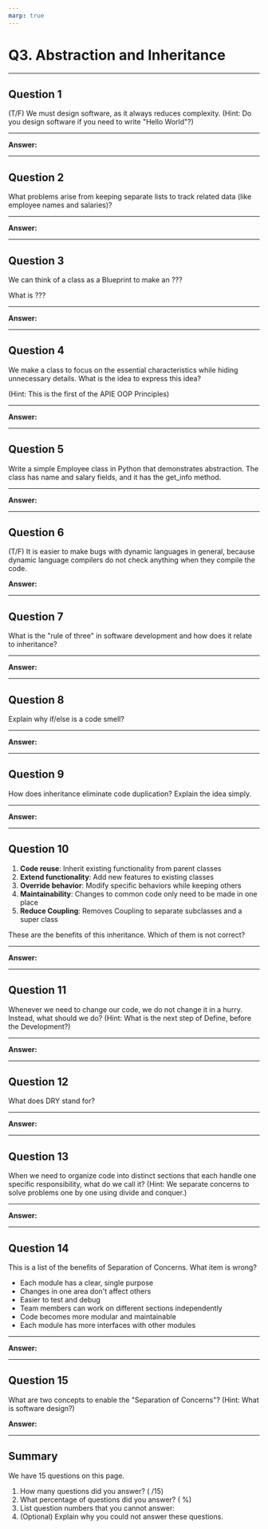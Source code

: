 ```yaml
---
marp: true
---
```


# Q3. Abstraction and Inheritance

---

## Question 1

(T/F) We must design software, as it always reduces complexity. (Hint: Do you design software if you need to write "Hello World"?)

---

**Answer:**

---

## Question 2

What problems arise from keeping separate lists to track related data (like employee names and salaries)?

---

**Answer:**

---

## Question 3

We can think of a class as a Blueprint to make an ???

What is ???

---

**Answer:**

---

## Question 4

We make a class to focus on the essential characteristics while hiding unnecessary details. What is the idea to express this idea?

(Hint: This is the first of the APIE OOP Principles)

---

**Answer:**

---

## Question 5

Write a simple Employee class in Python that demonstrates abstraction. The class has name and salary fields, and it has the get_info method.

---

**Answer:**

---

## Question 6

(T/F) It is easier to make bugs with dynamic languages in general, because dynamic language compilers do not check anything when they compile the code.

**Answer:**

---

## Question 7

What is the "rule of three" in software development and how does it relate to inheritance?

---

**Answer:**

---

## Question 8

Explain why if/else is a code smell?

---

**Answer:**

---

## Question 9

How does inheritance eliminate code duplication? Explain the idea simply.

---

**Answer:**

---

## Question 10

1. **Code reuse**: Inherit existing functionality from parent classes
2. **Extend functionality**: Add new features to existing classes
3. **Override behavior**: Modify specific behaviors while keeping others
4. **Maintainability**: Changes to common code only need to be made in one place
5. **Reduce Coupling**: Removes Coupling to separate subclasses and a super class

These are the benefits of this inheritance. Which of them is not correct?

---

**Answer:**

---

## Question 11

Whenever we need to change our code, we do not change it in a hurry. Instead, what should we do? (Hint: What is the next step of Define, before the Development?)

---

**Answer:**

---

## Question 12

What does DRY stand for?

---

**Answer:**

---

## Question 13

When we need to organize code into distinct sections that each handle one specific responsibility, what do we call it? (Hint: We separate concerns to solve problems one by one using divide and conquer.)

---

**Answer:**

---

## Question 14

This is a list of the benefits of Separation of Concerns. What item is wrong?

- Each module has a clear, single purpose
- Changes in one area don't affect others
- Easier to test and debug
- Team members can work on different sections independently
- Code becomes more modular and maintainable
- Each module has more interfaces with other modules

---

**Answer:**

---

## Question 15

What are two concepts to enable the "Separation of Concerns"? (Hint: What is software design?)

**Answer:**

---

## Summary

We have 15 questions on this page.

1. How many questions did you answer? ( /15)
2. What percentage of questions did you answer? (  %)
3. List question numbers that you cannot answer:
4. (Optional) Explain why you could not answer these questions.